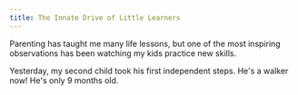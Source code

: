 ```yaml
---
title: The Innate Drive of Little Learners
---
```


Parenting has taught me many life lessons, but one of the most inspiring observations has been watching my kids practice new skills.

Yesterday, my second child took his first independent steps. He's a walker now! He's only 9 months old.
